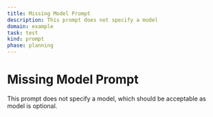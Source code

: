 ```yaml
---
title: Missing Model Prompt
description: This prompt does not specify a model
domain: example
task: test
kind: prompt
phase: planning
---
```


# Missing Model Prompt

This prompt does not specify a model, which should be acceptable as model is optional.
